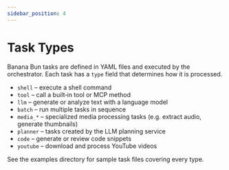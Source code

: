 ```yaml
---
sidebar_position: 4
---
```


# Task Types

Banana Bun tasks are defined in YAML files and executed by the orchestrator. Each task has a `type` field that determines how it is processed.

- `shell` – execute a shell command
- `tool` – call a built‑in tool or MCP method
- `llm` – generate or analyze text with a language model
- `batch` – run multiple tasks in sequence
- `media_*` – specialized media processing tasks (e.g. extract audio, generate thumbnails)
- `planner` – tasks created by the LLM planning service
- `code` – generate or review code snippets
- `youtube` – download and process YouTube videos

See the examples directory for sample task files covering every type.
